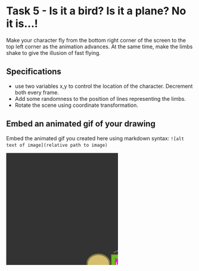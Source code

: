 # Task 5 - Is it a bird? Is it a plane? No it is...!

Make your character fly from the bottom right corner of the screen to the top left corner as the animation advances. At the same time, make the limbs shake to give the illusion of fast flying.

## Specifications

- use two variables x,y to control the location of the character. Decrement both every frame.
- Add some randomness to the position of lines representing the limbs.
- Rotate the scene using coordinate transformation.

## Embed an animated gif of your drawing

Embed the animated gif you created here using markdown syntax: `![alt text of image](relative path to image)`

![task 5 gif](../animations/task5.gif)